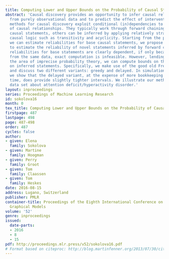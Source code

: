 ```yaml
---
title: Computing Lower and Upper Bounds on the Probability of Causal Statements
abstract: 'Causal discovery provides an opportunity to infer causal relationships
  from purely observational data and to predict the effect of interventions. Constraint-based
  methods for causal discovery exploit conditional (in)dependencies to infer the direction
  of causal relationships. They typically work through forward chaining: given some
  causal statements, others can be inferred by applying relatively straightforward
  causal logic such as transitivity and acyclicity. Starting from the premise that
  we can estimate reliabilities for base causal statements, we propose a novel approach
  to estimate the reliability of novel statements inferred by forward chaining. Since
  reliabilities for base statements are clearly dependent, if only because inferred
  from the same data, exact computation is infeasible. However, lending ideas from
  the area of imprecise probability theory, we can compute bounds on the reliabilities
  on inferred statements. Specifically, we make use of the good old Fréchet inequalities
  and discuss two different variants: greedy and delayed. In simulation experiments,
  we show that the delayed variant, at the expense of more bookkeeping and computation
  time, does provide slightly tighter intervals. We illustrate our method on a real-world
  data set about attention deficit/hyperactivity disorder.'
layout: inproceedings
series: Proceedings of Machine Learning Research
id: sokolova16
month: 0
tex_title: Computing Lower and Upper Bounds on the Probability of Causal Statements
firstpage: 487
lastpage: 498
page: 487-498
order: 487
cycles: false
author:
- given: Elena
  family: Sokolova
- given: Martine
  family: Hoogman
- given: Perry
  family: Groot
- given: Tom
  family: Claassen
- given: Tom
  family: Heskes
date: 2016-08-15
address: Lugano, Switzerland
publisher: PMLR
container-title: Proceedings of the Eighth International Conference on Probabilistic
  Graphical Models
volume: '52'
genre: inproceedings
issued:
  date-parts:
  - 2016
  - 8
  - 15
pdf: http://proceedings.mlr.press/v52/sokolova16.pdf
# Format based on citeproc: http://blog.martinfenner.org/2013/07/30/citeproc-yaml-for-bibliographies/
---
```

